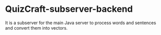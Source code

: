 # QuizCraft-subserver-backend
It is a subserver for the main Java server to process words and sentences and convert them into vectors.
